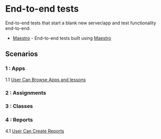 # End-to-end tests

End-to-end tests that start a blank new server/app and test functionality end-to-end.

* [Maestro](/maestro) - End-to-end tests built using [Maestro](https://maestro.mobile.dev)

## Scenarios

### 1 : Apps

1.1 [User Can Browse Apps and lessons ](test-description/001_004_add_app_via_link_and_browse_lessons_test_description.md)

### 2 : Assignments

### 3 : Classes

### 4 : Reports

4.1 [User Can Create Reports ](test-description/001_003_admin_create_a_person_and_validate_user_login_and_credentials_test_description.md)

